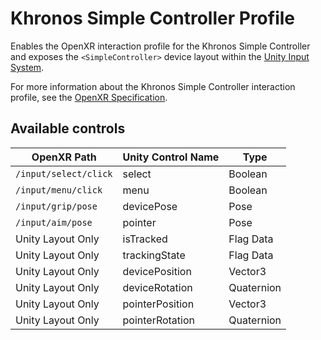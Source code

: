 # Khronos Simple Controller Profile

Enables the OpenXR interaction profile for the Khronos Simple Controller and exposes the `<SimpleController>` device layout within the [Unity Input System](https://docs.unity3d.com/Packages/com.unity.inputsystem@1.0/manual/).

For more information about the Khronos Simple Controller interaction profile, see the [OpenXR Specification](https://www.khronos.org/registry/OpenXR/specs/1.0/html/xrspec.html#_khronos_simple_controller_profile).

## Available controls

| OpenXR Path | Unity Control Name | Type |
|----|----|----|
|`/input/select/click`| select | Boolean |
|`/input/menu/click` | menu | Boolean |
|`/input/grip/pose` | devicePose | Pose |
|`/input/aim/pose` | pointer | Pose |
| Unity Layout Only  | isTracked | Flag Data |
| Unity Layout Only  | trackingState | Flag Data |
| Unity Layout Only  | devicePosition | Vector3 |
| Unity Layout Only  | deviceRotation | Quaternion |
| Unity Layout Only  | pointerPosition | Vector3 |
| Unity Layout Only  | pointerRotation | Quaternion |
